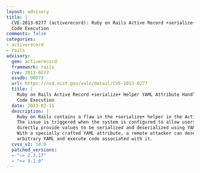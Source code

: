 ```yaml
---
layout: advisory
title: |
  CVE-2013-0277 (activerecord): Ruby on Rails Active Record +serialize+ Helper YAML Attribute Handling Remote
  Code Execution
comments: false
categories:
- activerecord
- rails
advisory:
  gem: activerecord
  framework: rails
  cve: 2013-0277
  osvdb: 90073
  url: https://nvd.nist.gov/vuln/detail/CVE-2013-0277
  title: |
    Ruby on Rails Active Record +serialize+ Helper YAML Attribute Handling Remote
    Code Execution
  date: 2013-02-11
  description: |
    Ruby on Rails contains a flaw in the +serialize+ helper in the Active Record.
    The issue is triggered when the system is configured to allow users to
    directly provide values to be serialized and deserialized using YAML.
    With a specially crafted YAML attribute, a remote attacker can deserialize
    arbitrary YAML and execute code associated with it.
  cvss_v2: 10.0
  patched_versions:
  - "~> 2.3.17"
  - ">= 3.1.0"
---
```

